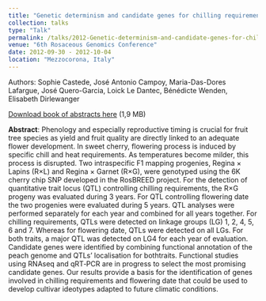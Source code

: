 ```yaml
---
title: "Genetic determinism and candidate genes for chilling requirement and flowering date in sweet cherry (<i>Prunus avium</i>)"
collection: talks
type: "Talk"
permalink: /talks/2012-Genetic-determinism-and-candidate-genes-for-chilling-requirement-and-flowering-date-in-sweet-cherry
venue: "6th Rosaceous Genomics Conference"
date: 2012-09-30 - 2012-10-04
location: "Mezzocorona, Italy"
---
```


Authors: Sophie Castede, José Antonio Campoy, Maria-Das-Dores Lafargue, José Quero-Garcia, Loick Le Dantec, Bénédicte Wenden, Elisabeth Dirlewanger

[Download book of abstracts here](https://prodinra.inra.fr/ft?id={A17B6C5E-23D3-426E-B523-0CA013DAF543}&original=true) (1,9 MB)

**Abstract**: Phenology and especially reproductive timing is crucial for fruit tree species as yield and fruit quality are directly linked to an adequate flower development. In sweet cherry, flowering process is induced by specific chill and heat requirements. As temperatures become milder, this process is disrupted. Two intraspecific F1 mapping progenies, Regina × Lapins (R×L) and Regina × Garnet (R×G), were genotyped using the 6K cherry chip SNP developed in the RosBREED project. For the detection of quantitative trait locus (QTL) controlling chilling requirements, the R×G progeny was evaluated during 3 years. For QTL controlling flowering date the two progenies were evaluated during 5 years. QTL analyses were performed separately for each year and combined for all years together. For chilling requirements, QTLs were detected on linkage groups (LG) 1, 2, 4, 5, 6 and 7. Whereas for flowering date, QTLs were detected on all LGs. For both traits, a major QTL was detected on LG4 for each year of evaluation. Candidate genes were identified by combining functional annotation of the peach genome and QTLs’ localisation for bothtraits. Functional studies using RNAseq and qRT‐PCR are in progress to select the most promising candidate genes. Our results provide a basis for the identification of genes involved in chilling requirements and flowering date that could be used to develop cultivar ideotypes adapted to future climatic conditions.
